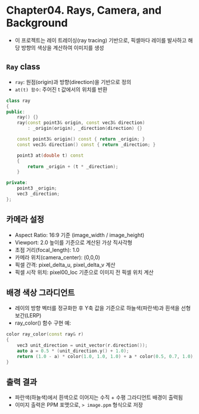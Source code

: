 # Chapter04. Rays, Camera, and Background
- 이 프로젝트는 레이 트레이싱(ray tracing) 기반으로, 픽셀마다 레이를 발사하고 해당 방향의 색상을 계산하여 이미지를 생성

## `Ray` class
- `ray`: 원점(origin)과 방향(direction)을 기반으로 정의
- `at(t) 함수`: 주어진 t 값에서의 위치를 반환

```CPP
class ray
{
public:
	ray() {}
	ray(const point3& origin, const vec3& direction)
		: _origin(origin), _direction(direction) {}

	const point3& origin() const { return _origin; }
	const vec3& direction() const { return _direction; }

	point3 at(double t) const
	{
		return _origin + (t * _direction);
	}

private:
	point3 _origin;
	vec3 _direction;
};
```

## 카메라 설정
- Aspect Ratio: 16:9 기준 (image_width / image_height)
- Viewport: 2.0 높이를 기준으로 계산된 가상 직사각형
- 초점 거리(focal_length): 1.0
- 카메라 위치(camera_center): (0,0,0)
- 픽셀 간격: pixel_delta_u, pixel_delta_v 계산
- 픽셀 시작 위치: pixel00_loc 기준으로 이미지 전 픽셀 위치 계산

## 배경 색상 그라디언트
- 레이의 방향 벡터를 정규화한 후 Y축 값을 기준으로 하늘색(파란색)과 흰색을 선형 보간(LERP)
- ray_color() 함수 구현 예:

```CPP
color ray_color(const ray& r) 
{
    vec3 unit_direction = unit_vector(r.direction());
    auto a = 0.5 * (unit_direction.y() + 1.0);
    return (1.0 - a) * color(1.0, 1.0, 1.0) + a * color(0.5, 0.7, 1.0);
}
```

## 출력 결과
- 파란색(하늘색)에서 흰색으로 이어지는 수직 + 수평 그라디언트 배경이 출력됨
- 이미지 출력은 PPM 포맷으로, `> image.ppm` 형식으로 저장